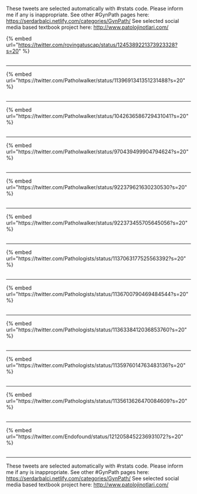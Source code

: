 

These tweets are selected automatically with #rstats code. Please inform me if any is inappropriate.
See other #GynPath pages here: https://serdarbalci.netlify.com/categories/GynPath/ 
See selected social media based textbook project here: http://www.patolojinotlari.com/

{% embed url="https://twitter.com/rovingatuscap/status/1245389221373923328?s=20" %}<br>
<br>
<hr>
{% embed url="https://twitter.com/Patholwalker/status/1139691341351231488?s=20" %}<br>
<br>
<hr>
{% embed url="https://twitter.com/Patholwalker/status/1042636586729431041?s=20" %}<br>
<br>
<hr>
{% embed url="https://twitter.com/Patholwalker/status/970439499904794624?s=20" %}<br>
<br>
<hr>
{% embed url="https://twitter.com/Patholwalker/status/922379621630230530?s=20" %}<br>
<br>
<hr>
{% embed url="https://twitter.com/Patholwalker/status/922373455705645056?s=20" %}<br>
<br>
<hr>
{% embed url="https://twitter.com/Pathologists/status/1137063177525563392?s=20" %}<br>
<br>
<hr>
{% embed url="https://twitter.com/Pathologists/status/1136700790469484544?s=20" %}<br>
<br>
<hr>
{% embed url="https://twitter.com/Pathologists/status/1136338412036853760?s=20" %}<br>
<br>
<hr>
{% embed url="https://twitter.com/Pathologists/status/1135976014763483136?s=20" %}<br>
<br>
<hr>
{% embed url="https://twitter.com/Pathologists/status/1135613626470084609?s=20" %}<br>
<br>
<hr>
{% embed url="https://twitter.com/Endofound/status/1212058452236931072?s=20" %}<br>
<br>
<hr>


These tweets are selected automatically with #rstats code. Please inform me if any is inappropriate.
See other #GynPath pages here: https://serdarbalci.netlify.com/categories/GynPath/ 
See selected social media based textbook project here: http://www.patolojinotlari.com/
